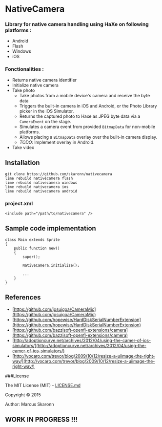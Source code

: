 NativeCamera
=======

### Library for native camera handling using HaXe on following platforms :

 * Android
 * Flash
 * Windows
 * iOS
 
### Fonctionalities :

 * Returns native camera identifier
 * Initialize native camera
 * Take photo
	- Take photos from a mobile device's camera and receive the byte data 
	- Triggers the built-in camera in iOS and Android, or the Photo Library picker
	  in the iOS Simulator. 
	- Returns the captured photo to Haxe as JPEG byte data via a `CameraEvent` on the stage.
	- Simulates a camera event from provided `BitmapData` for non-mobile platforms.
	- Allows placing a `BitmapData` overlay over the built-in camera display.
	- *TODO*: Implement overlay in Android.
 * Take video
 
Installation
------------

    git clone https://github.com/skaronn/nativecamera
    lime rebuild nativecamera flash
	lime rebuild nativecamera windows
	lime rebuild nativecamera ios
    lime rebuild nativecamera android
	
### project.xml

    <include path="/path/to/nativecamera" />

	
Sample code implementation
------------
    
    class Main extends Sprite
    {
        public function new()
        {
            super();

            NativeCamera.initialize();

            ...
        }
    }


References
----------------

- [https://github.com/josuigoa/CameraMic](https://github.com/josuigoa/CameraMic)
- [https://github.com/hopewise/HardDiskSerialNumberExtension](https://github.com/hopewise/HardDiskSerialNumberExtension)
- [https://github.com/bazzisoft-openfl-extensions/camera](https://github.com/bazzisoft-openfl-extensions/camera)
- [http://adoptioncurve.net/archives/2012/04/using-the-camer-of-ios-simulators/](http://adoptioncurve.net/archives/2012/04/using-the-camer-of-ios-simulators/)
- [http://vocaro.com/trevor/blog/2009/10/12/resize-a-uiimage-the-right-way/](http://vocaro.com/trevor/blog/2009/10/12/resize-a-uiimage-the-right-way/)

###License

The MIT License (MIT) - [LICENSE.md](LICENSE.md)

Copyright &copy; 2015

Author: Marcus Skaronn

WORK IN PROGRESS !!!
----------------